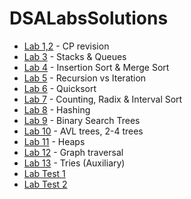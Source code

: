 # DSALabsSolutions

- [Lab 1,2](Lab1,2) - CP revision
- [Lab 3](Lab3) - Stacks & Queues
- [Lab 4](Lab4) - Insertion Sort & Merge Sort
- [Lab 5](Lab5) - Recursion vs Iteration
- [Lab 6](Lab6) - Quicksort
- [Lab 7](Lab7) - Counting, Radix & Interval Sort
- [Lab 8](Lab8) - Hashing
- [Lab 9](Lab9) - Binary Search Trees
- [Lab 10](Lab10) - AVL trees, 2-4 trees
- [Lab 11](Lab11) - Heaps
- [Lab 12](Lab12) - Graph traversal
- [Lab 13](Lab13(Tries)) - Tries (Auxiliary)
- [Lab Test 1](Labtest1)
- [Lab Test 2](Labtest2)
